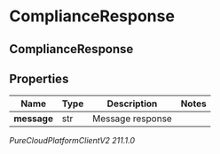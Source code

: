# ComplianceResponse

## ComplianceResponse

## Properties

|Name | Type | Description | Notes|
|------------ | ------------- | ------------- | -------------|
| **message** | str | Message response | |



_PureCloudPlatformClientV2 211.1.0_
